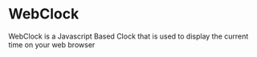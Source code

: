 # WebClock
WebClock is a Javascript Based Clock that is used to display the current time on your web browser
